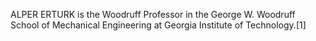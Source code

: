 ALPER ERTURK is the Woodruff Professor in the George W. Woodruff School of Mechanical Engineering at Georgia Institute of Technology.[1]
